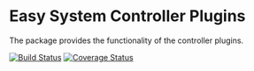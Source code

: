 Easy System Controller Plugins
==============================
The package provides the functionality of the controller plugins.

[![Build Status](https://travis-ci.org/easy-system/es-controller-plugins.svg?branch=master)](https://travis-ci.org/easy-system/es-controller-plugins)
[![Coverage Status](https://coveralls.io/repos/github/easy-system/es-controller-plugins/badge.svg?branch=master)](https://coveralls.io/github/easy-system/es-controller-plugins?branch=master)
